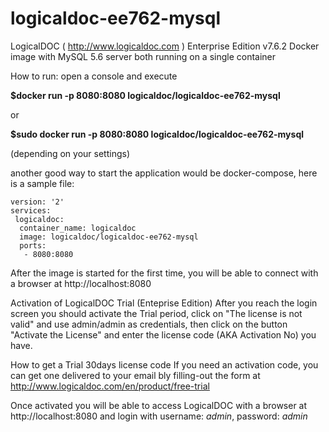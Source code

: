 # logicaldoc-ee762-mysql
LogicalDOC ( http://www.logicaldoc.com ) Enterprise Edition v7.6.2 Docker image with MySQL 5.6 server both running on a single container

How to run:
open a console and execute

**$docker run -p 8080:8080 logicaldoc/logicaldoc-ee762-mysql**

or

**$sudo docker run -p 8080:8080 logicaldoc/logicaldoc-ee762-mysql**

(depending on your settings)

another good way to start the application would be docker-compose, here is a sample file:

```
version: '2'
services:
 logicaldoc: 
  container_name: logicaldoc
  image: logicaldoc/logicaldoc-ee762-mysql
  ports:
   - 8080:8080
```

After the image is started for the first time, you will be able to connect with a browser at http://localhost:8080

Activation of LogicalDOC Trial (Enteprise Edition)
After you reach the login screen you should activate the Trial period, click on "The license is not valid" and use admin/admin as credentials, then click on the button "Activate the License" and enter the license code (AKA Activation No) you have.

How to get a Trial 30days license code
If you need an activation code, you can get one delivered to your email bly filling-out the form at http://www.logicaldoc.com/en/product/free-trial

Once activated you will be able to access LogicalDOC with a browser
at http://localhost:8080 and login with username: *admin*, password: *admin*


